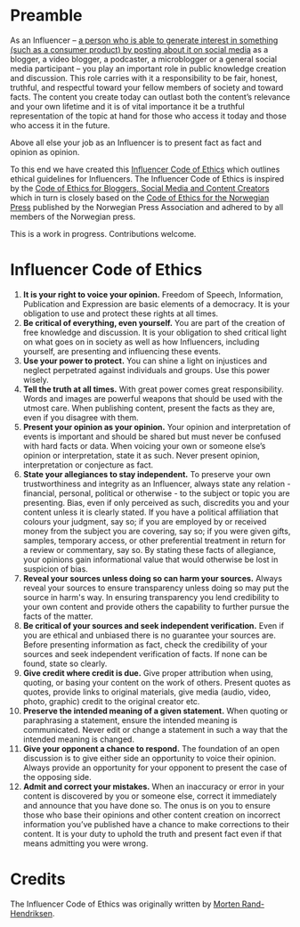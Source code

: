 # Preamble
As an Influencer – [a person who is able to generate interest in something (such as a consumer product) by posting about it on social media](https://www.merriam-webster.com/dictionary/influencer) as a blogger, a video blogger, a podcaster, a microblogger or a general social media participant – you play an important role in public knowledge creation and discussion. This role carries with it a responsibility to be fair, honest, truthful, and respectful toward your fellow members of society and toward facts. The content you create today can outlast both the content’s relevance and your own lifetime and it is of vital importance it be a truthful representation of the topic at hand for those who access it today and those who access it in the future. 

Above all else your job as an Influencer is to present fact as fact and opinion as opinion. 

To this end we have created this [Influencer Code of Ethics](https://github.com/mor10/influencercodeofethics) which outlines ethical guidelines for Influencers. The Influencer Code of Ethics is inspired by the [Code of Ethics for Bloggers, Social Media and Content Creators](https://github.com/mor10/codeofethics) which in turn is closely based on the [Code of Ethics for the Norwegian Press](https://presse.no/pfu/etiske-regler/vaer-varsom-plakaten/vvpl-engelsk/) published by the Norwegian Press Association and adhered to by all members of the Norwegian press.

This is a work in progress. Contributions welcome.

# Influencer Code of Ethics
1. **It is your right to voice your opinion.** Freedom of Speech, Information, Publication and Expression are basic elements of a democracy. It is your obligation to use and protect these rights at all times.
2. **Be critical of everything, even yourself.** You are part of the creation of free knowledge and discussion. It is your obligation to shed critical light on what goes on in society as well as how Influencers, including yourself, are presenting and influencing these events.
3. **Use your power to protect.** You can shine a light on injustices and neglect perpetrated against individuals and groups. Use this power wisely.
4. **Tell the truth at all times.** With great power comes great responsibility. Words and images are powerful weapons that should be used with the utmost care. When publishing content, present the facts as they are, even if you disagree with them.
5. **Present your opinion as your opinion.** Your opinion and interpretation of events is important and should be shared but must never be confused with hard facts or data. When voicing your own or someone else’s opinion or interpretation, state it as such. Never present opinion, interpretation or conjecture as fact.
6. **State your allegiances to stay independent.** To preserve your own trustworthiness and integrity as an Influencer, always state any relation - financial, personal, political or otherwise - to the subject or topic you are presenting. Bias, even if only perceived as such, discredits you and your content unless it is clearly stated. If you have a political affiliation that colours your judgment, say so; if you are employed by or received money from the subject you are covering, say so; if you were given gifts, samples, temporary access, or other preferential treatment in return for a review or commentary, say so. By stating these facts of allegiance, your opinions gain informational value that would otherwise be lost in suspicion of bias.
7. **Reveal your sources unless doing so can harm your sources.** Always reveal your sources to ensure transparency unless doing so may put the source in harm's way. In ensuring transparency you lend credibility to your own content and provide others the capability to further pursue the facts of the matter.
8. **Be critical of your sources and seek independent verification.** Even if you are ethical and unbiased there is no guarantee your sources are. Before presenting information as fact, check the credibility of your sources and seek independent verification of facts. If none can be found, state so clearly.
9. **Give credit where credit is due.** Give proper attribution when using, quoting, or basing your content on the work of others. Present quotes as quotes, provide links to original materials, give media (audio, video, photo, graphic) credit to the original creator etc.
10. **Preserve the intended meaning of a given statement.** When quoting or paraphrasing a statement, ensure the intended meaning is communicated. Never edit or change a statement in such a way that the intended meaning is changed.
11. **Give your opponent a chance to respond.** The foundation of an open discussion is to give either side an opportunity to voice their opinion. Always provide an opportunity for your opponent to present the case of the opposing side.
12. **Admit and correct your mistakes.** When an inaccuracy or error in your content is discovered by you or someone else, correct it immediately and announce that you have done so. The onus is on you to ensure those who base their opinions and other content creation on incorrect information you’ve published have a chance to make corrections to their content. It is your duty to uphold the truth and present fact even if that means admitting you were wrong.

# Credits
The Influencer Code of Ethics was originally written by [Morten Rand-Hendriksen](https://mor10.com).
